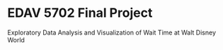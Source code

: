 # EDAV 5702 Final Project

Exploratory Data Analysis and Visualization of Wait Time at Walt Disney World
